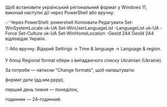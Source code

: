 Щоб встановити український регіональний формат у Windows 11, виконай наступні дії через PowerShell або вручну:

✅ Через PowerShell:
powershell
Копіювати
Редагувати
Set-WinSystemLocale uk-UA
Set-WinUserLanguageList -LanguageList uk-UA -Force
Set-Culture uk-UA
Set-WinHomeLocation -GeoId 244
GeoId 244 відповідає Україні.

🖱️ Або вручну:
Відкрий Settings → Time & language → Language & region.

У блоці Regional format обери з випадаючого списку Ukrainian (Ukraine).

За потреби — натисни "Change formats", щоб налаштувати:

формат дати (дд.мм.рррр),

перший день тижня — понеділок,

годинник — 24-годинний.